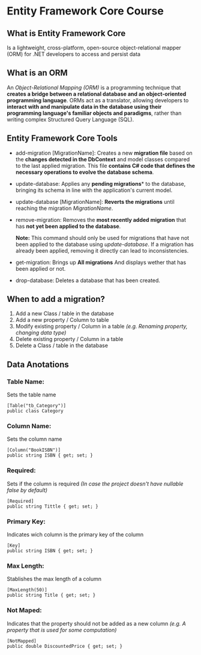 # Entity Framework Core Course

## What is Entity Framework Core

Is a lightweight, cross-platform, open-source object-relational mapper (ORM) for .NET developers to access and persist data

## What is an ORM

An *Object-Relational Mapping (ORM)* is a programming technique that **creates a bridge between a relational database and an object-oriented programming language**. ORMs act as a translator, allowing developers to **interact with and manipulate data in the database using their programming language's familiar objects and paradigms**, rather than writing complex Structured Query Language (SQL).

## Entity Framework Core Tools

* add-migration \[MigrationName]: Creates a new **migration file** based on the **changes detected in the DbContext** and model classes compared to the last applied migration. This file **contains C# code that defines the necessary operations to evolve the database schema**.
* update-database: Applies any **pending migrations*** to the database, bringing its schema in line with the application's current model.
* update-database \[MigrationName]: **Reverts the migrations** until reaching the migration *MigrationName*.
* remove-migration: Removes the **most recently added migration** that has **not yet been applied to the database**.

    **Note:** This command should only be used for migrations that have not been applied to the database using *update-database*. If a migration has already been applied, removing it directly can lead to inconsistencies.
* get-migration: Brings up **All migrations** And displays wether that has been applied or not.
* drop-database: Deletes a database that has been created.

## When to add a migration?

1. Add a new Class / table in the database
2. Add a new property / Column to table
3. Modify existing property / Column in a table *(e.g. Renaming property, changing data type)*
4. Delete existing property / Column in a table
5. Delete a Class / table in the database

## Data Anotations

### Table Name: 
Sets the table name
```
[Table("tb_Category")]
public class Category
```

### Column Name: 
Sets the column name
```
[Column("BookISBN")]
public string ISBN { get; set; }
```

### Required: 
Sets if the column is required *(In case the project doesn't have nullable false by default)*
```
[Required]
public string Tittle { get; set; }
```

### Primary Key: 
Indicates wich column is the primary key of the column
```
[Key]
public string ISBN { get; set; }
```

### Max Length:
Stablishes the max length of a column
```
[MaxLength(50)]
public string Title { get; set; }
```

### Not Maped: 
Indicates that the property should not be added as a new column *(e.g. A property that is used for some computation)*
```
[NotMapped]
public double DiscountedPrice { get; set; }
```